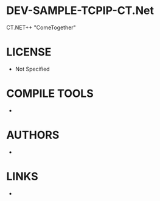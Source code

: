 DEV-SAMPLE-TCPIP-CT.Net
=======================

CT.NET++ "ComeTogether"

LICENSE
===============
* Not Specified

COMPILE TOOLS
===============
* 
 
AUTHORS
===============
* 

LINKS
===============
* 


